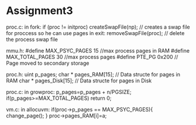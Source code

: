 # Assignment3

proc.c:
in fork:
    if (proc != initproc)
        createSwapFile(np); // creates a swap file for proccess so he can use pages
in exit:
	removeSwapFile(proc); // delete the process swap file

mmu.h:
	#define MAX_PSYC_PAGES 15 //max process pages in RAM
	#define MAX_TOTAL_PAGES 30 //max process pages
	#define PTE_PG          0x200   // Page moved to secondary storage

proc.h:
	uint p_pages;
	char * pages_RAM[15];        // Data structe for pages in RAM
	char * pages_Disk[15];       // Data structe for pages in Disk

proc.c:
in growproc:
	p_pages=p_pages + n/PGSIZE;
	if(p_pages>=MAX_TOTAL_PAGES) return 0;

vm.c:
in allocuvm:
	if(proc->p_pages == MAX_PSYC_PAGES){
		change_page();
	}
	proc->pages_RAM[i]=a;
	
